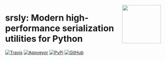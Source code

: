 <a href="https://explosion.ai"><img src="https://explosion.ai/assets/img/logo.svg" width="125" height="125" align="right" /></a>

# srsly: Modern high-performance serialization utilities for Python

[![Travis](https://img.shields.io/travis/explosion/srsly/master.svg?style=flat-square&logo=travis)](https://travis-ci.org/explosion/srsly)
[![Appveyor](https://img.shields.io/appveyor/ci/explosion/srsly/master.svg?style=flat-square&logo=appveyor)](https://ci.appveyor.com/project/explosion/srsly)
[![PyPi](https://img.shields.io/pypi/v/srsly.svg?style=flat-square)](https://pypi.python.org/pypi/srlsy)
[![GitHub](https://img.shields.io/github/release/explosion/srsly/all.svg?style=flat-square)](https://github.com/explosion/srsly)
